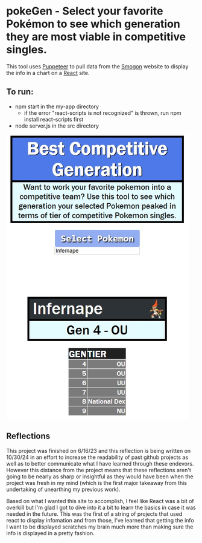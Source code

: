 # pokeGen - Select your favorite Pokémon to see which generation they are most viable in competitive singles.
This tool uses [Puppeteer](https://pptr.dev/) to pull data from the [Smogon](https://www.smogon.com/) website to display the info in a chart on a [React](https://react.dev/) site.

## To run:
- npm start in the my-app directory
    - if the error "react-scripts is not recognized" is thrown, run npm install react-scripts first
- node server.js in the src directory

![Example of site in use](./my-app/pokeGen%20Site.jpg)

## Reflections
This project was finished on 6/16/23 and this reflection is being written on 10/30/24 in an effort to increase the readability of past github projects as well as to better communicate what I have learned through these endevors. However this distance from the project means that these reflections aren't going to be nearly as sharp or insightful as they would have been when the project was fresh in my mind (which is the first major takeaway from this undertaking of unearthing my previous work).

Based on what I wanted this site to accomplish, I feel like React was a bit of overkill but I'm glad I got to dive into it a bit to learn the basics in case it was needed in the future. This was the first of a string of projects that used react to display infomation and from those, I've learned that getting the info I want to be displayed scratches my brain much more than making sure the info is displayed in a pretty fashion.




